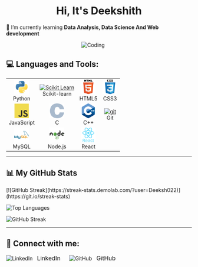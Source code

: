 <h1 align="center">Hi, It's Deekshith</h1>

🌱 I’m currently learning **Data Analysis, Data Science And Web development**

<img align="right" alt="Coding" width="300" src="https://i.pinimg.com/originals/81/17/8b/81178b47a8598f0c81c4799f2cdd4057.gif">
<br>

## 💻 Languages and Tools:

<table>
  <tr>
    <td align="center">
      <a href="https://www.python.org" target="_blank" rel="noreferrer"> 
        <img src="https://raw.githubusercontent.com/devicons/devicon/master/icons/python/python-original.svg" alt="python" width="40" height="40"/> 
      </a>
      <div>Python</div>
    </td>
    <td align="center">
      <a href="https://scikit-learn.org/" target="_blank" rel="noreferrer">
        <img src="https://upload.wikimedia.org/wikipedia/commons/0/05/Scikit_learn_logo_small.svg" alt="Scikit Learn" width="40" height="40"/>
      </a>
      <div>Scikit-learn</div>
    </td>
    <td align="center">
      <a href="https://www.w3.org/html/" target="_blank" rel="noreferrer"> 
        <img src="https://raw.githubusercontent.com/devicons/devicon/master/icons/html5/html5-original-wordmark.svg" alt="html5" width="40" height="40"/> 
      </a>
      <div>HTML5</div>
    </td>
    <td align="center">
      <a href="https://www.w3schools.com/css/" target="_blank" rel="noreferrer"> 
        <img src="https://raw.githubusercontent.com/devicons/devicon/master/icons/css3/css3-original-wordmark.svg" alt="css3" width="40" height="40"/> 
      </a>
      <div>CSS3</div>
    </td>
  </tr>
  <tr>
    <td align="center">
      <a href="https://developer.mozilla.org/en-US/docs/Web/JavaScript" target="_blank" rel="noreferrer"> 
        <img src="https://raw.githubusercontent.com/devicons/devicon/master/icons/javascript/javascript-original.svg" alt="javascript" width="40" height="40"/> 
      </a>
      <div>JavaScript</div>
    </td>
    <td align="center">
      <a href="https://www.cprogramming.com/" target="_blank" rel="noreferrer"> 
        <img src="https://raw.githubusercontent.com/devicons/devicon/master/icons/c/c-original.svg" alt="c" width="40" height="40"/> 
      </a>
      <div>C</div>
    </td>
    <td align="center">
      <a href="https://www.w3schools.com/cpp/" target="_blank" rel="noreferrer"> 
        <img src="https://raw.githubusercontent.com/devicons/devicon/master/icons/cplusplus/cplusplus-original.svg" alt="cplusplus" width="40" height="40"/> 
      </a>
      <div>C++</div>
    </td>
    <td align="center">
      <a href="https://git-scm.com/" target="_blank" rel="noreferrer"> 
        <img src="https://www.vectorlogo.zone/logos/git-scm/git-scm-icon.svg" alt="git" width="40" height="40"/> 
      </a>
      <div>Git</div>
    </td>
  </tr>
  <tr>
    <td align="center">
      <a href="https://www.mysql.com/" target="_blank" rel="noreferrer"> 
        <img src="https://raw.githubusercontent.com/devicons/devicon/master/icons/mysql/mysql-original-wordmark.svg" alt="mysql" width="40" height="40"/> 
      </a>
      <div>MySQL</div>
    </td>
    <td align="center">
      <a href="https://nodejs.org" target="_blank" rel="noreferrer"> 
        <img src="https://raw.githubusercontent.com/devicons/devicon/master/icons/nodejs/nodejs-original-wordmark.svg" alt="nodejs" width="40" height="40"/> 
      </a>
      <div>Node.js</div>
    </td>
    <td align="center">
      <a href="https://reactjs.org/" target="_blank" rel="noreferrer"> 
        <img src="https://raw.githubusercontent.com/devicons/devicon/master/icons/react/react-original-wordmark.svg" alt="react" width="40" height="40"/> 
      </a>
      <div>React</div>
    </td>
    <td></td>
  </tr>
</table>


---

## 📊 My GitHub Stats

<p align="left">
  [![GitHub Streak](https://streak-stats.demolab.com/?user=Deeksh022)](https://git.io/streak-stats)
</p>

<p align="left">
  <img src="https://github-readme-stats.vercel.app/api/top-langs/?username=Deeksh022&layout=compact&theme=tokyonight" alt="Top Languages"/>
</p>

<p align="left">
  <img src="https://github-readme-streak-stats.herokuapp.com/?user=Deeksh022&theme=tokyonight" alt="GitHub Streak"/>
</p>

---

## 🤝 Connect with me:

<p align="left">
  <a href="https://www.linkedin.com/in/deekshith-naik-58190b256/" target="blank" style="text-decoration: none; margin-right: 20px;">
    <img align="center" src="https://raw.githubusercontent.com/rahuldkjain/github-profile-readme-generator/master/src/images/icons/Social/linked-in-alt.svg" alt="LinkedIn" height="30" width="40" />
    <span style="vertical-align: middle; font-size: 16px; margin-left: 8px;">LinkedIn</span>
  </a>

  <a href="https://github.com/Deeksh022" target="blank" style="text-decoration: none;">
    <img align="center" src="https://raw.githubusercontent.com/rahuldkjain/github-profile-readme-generator/master/src/images/icons/Social/github.svg" alt="GitHub" height="30" width="40" />
    <span style="vertical-align: middle; font-size: 16px; margin-left: 8px;">GitHub</span>
  </a>
</p>


